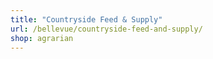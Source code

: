 ```yaml
---
title: "Countryside Feed & Supply"
url: /bellevue/countryside-feed-and-supply/
shop: agrarian
---
```

